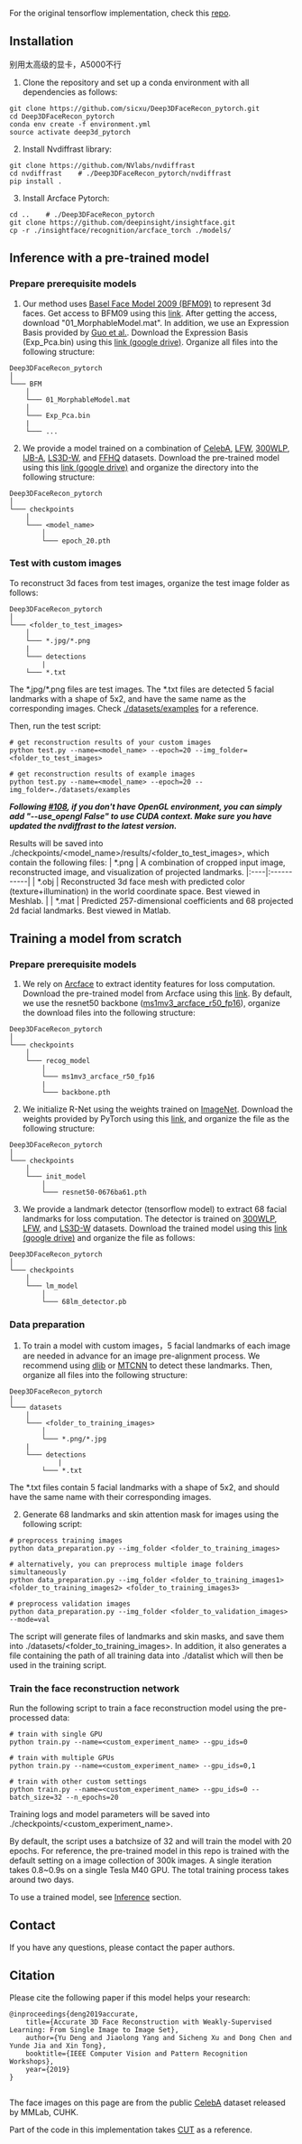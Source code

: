 For the original tensorflow implementation, check this [repo](https://github.com/microsoft/Deep3DFaceReconstruction).


## Installation

别用太高级的显卡，A5000不行

1. Clone the repository and set up a conda environment with all dependencies as follows:
```
git clone https://github.com/sicxu/Deep3DFaceRecon_pytorch.git
cd Deep3DFaceRecon_pytorch
conda env create -f environment.yml
source activate deep3d_pytorch
```

2. Install Nvdiffrast library:
```
git clone https://github.com/NVlabs/nvdiffrast
cd nvdiffrast    # ./Deep3DFaceRecon_pytorch/nvdiffrast
pip install .
```

3. Install Arcface Pytorch:
```
cd ..    # ./Deep3DFaceRecon_pytorch
git clone https://github.com/deepinsight/insightface.git
cp -r ./insightface/recognition/arcface_torch ./models/
```
## Inference with a pre-trained model

### Prepare prerequisite models
1. Our method uses [Basel Face Model 2009 (BFM09)](https://faces.dmi.unibas.ch/bfm/main.php?nav=1-0&id=basel_face_model) to represent 3d faces. Get access to BFM09 using this [link](https://faces.dmi.unibas.ch/bfm/main.php?nav=1-2&id=downloads). After getting the access, download "01_MorphableModel.mat". In addition, we use an Expression Basis provided by [Guo et al.](https://github.com/Juyong/3DFace). Download the Expression Basis (Exp_Pca.bin) using this [link (google drive)](https://drive.google.com/file/d/1bw5Xf8C12pWmcMhNEu6PtsYVZkVucEN6/view?usp=sharing). Organize all files into the following structure:
```
Deep3DFaceRecon_pytorch
│
└─── BFM
    │
    └─── 01_MorphableModel.mat
    │
    └─── Exp_Pca.bin
    |
    └─── ...
```
2. We provide a model trained on a combination of [CelebA](http://mmlab.ie.cuhk.edu.hk/projects/CelebA.html), 
[LFW](http://vis-www.cs.umass.edu/lfw/), [300WLP](http://www.cbsr.ia.ac.cn/users/xiangyuzhu/projects/3DDFA/main.htm),
[IJB-A](https://www.nist.gov/programs-projects/face-challenges), [LS3D-W](https://www.adrianbulat.com/face-alignment), and [FFHQ](https://github.com/NVlabs/ffhq-dataset) datasets. Download the pre-trained model using this [link (google drive)](https://drive.google.com/drive/folders/1liaIxn9smpudjjqMaWWRpP0mXRW_qRPP?usp=sharing) and organize the directory into the following structure:
```
Deep3DFaceRecon_pytorch
│
└─── checkpoints
    │
    └─── <model_name>
        │
        └─── epoch_20.pth

```

### Test with custom images
To reconstruct 3d faces from test images, organize the test image folder as follows:
```
Deep3DFaceRecon_pytorch
│
└─── <folder_to_test_images>
    │
    └─── *.jpg/*.png
    |
    └─── detections
        |
	└─── *.txt
```
The \*.jpg/\*.png files are test images. The \*.txt files are detected 5 facial landmarks with a shape of 5x2, and have the same name as the corresponding images. Check [./datasets/examples](datasets/examples) for a reference.

Then, run the test script:
```
# get reconstruction results of your custom images
python test.py --name=<model_name> --epoch=20 --img_folder=<folder_to_test_images>

# get reconstruction results of example images
python test.py --name=<model_name> --epoch=20 --img_folder=./datasets/examples
```
**_Following [#108](https://github.com/sicxu/Deep3DFaceRecon_pytorch/issues/108), if you don't have OpenGL environment, you can simply add "--use_opengl False" to use CUDA context. Make sure you have updated the nvdiffrast to the latest version._**

Results will be saved into ./checkpoints/<model_name>/results/<folder_to_test_images>, which contain the following files:
| \*.png | A combination of cropped input image, reconstructed image, and visualization of projected landmarks.
|:----|:-----------|
| \*.obj | Reconstructed 3d face mesh with predicted color (texture+illumination) in the world coordinate space. Best viewed in Meshlab. |
| \*.mat | Predicted 257-dimensional coefficients and 68 projected 2d facial landmarks. Best viewed in Matlab.

## Training a model from scratch
### Prepare prerequisite models
1. We rely on [Arcface](https://github.com/deepinsight/insightface/tree/master/recognition/arcface_torch) to extract identity features for loss computation. Download the pre-trained model from Arcface using this [link](https://github.com/deepinsight/insightface/tree/master/recognition/arcface_torch#ms1mv3). By default, we use the resnet50 backbone ([ms1mv3_arcface_r50_fp16](https://onedrive.live.com/?authkey=%21AFZjr283nwZHqbA&id=4A83B6B633B029CC%215583&cid=4A83B6B633B029CC)), organize the download files into the following structure:
```
Deep3DFaceRecon_pytorch
│
└─── checkpoints
    │
    └─── recog_model
        │
        └─── ms1mv3_arcface_r50_fp16
	    |
	    └─── backbone.pth
```
2. We initialize R-Net using the weights trained on [ImageNet](https://image-net.org/). Download the weights provided by PyTorch using this [link](https://download.pytorch.org/models/resnet50-0676ba61.pth), and organize the file as the following structure:
```
Deep3DFaceRecon_pytorch
│
└─── checkpoints
    │
    └─── init_model
        │
        └─── resnet50-0676ba61.pth
```
3. We provide a landmark detector (tensorflow model) to extract 68 facial landmarks for loss computation. The detector is trained on [300WLP](http://www.cbsr.ia.ac.cn/users/xiangyuzhu/projects/3DDFA/main.htm), [LFW](http://vis-www.cs.umass.edu/lfw/), and [LS3D-W](https://www.adrianbulat.com/face-alignment) datasets. Download the trained model using this [link (google drive)](https://drive.google.com/file/d/1Jl1yy2v7lIJLTRVIpgg2wvxYITI8Dkmw/view?usp=sharing) and organize the file as follows:
```
Deep3DFaceRecon_pytorch
│
└─── checkpoints
    │
    └─── lm_model
        │
        └─── 68lm_detector.pb
```
### Data preparation
1. To train a model with custom images，5 facial landmarks of each image are needed in advance for an image pre-alignment process. We recommend using [dlib](http://dlib.net/) or [MTCNN](https://github.com/ipazc/mtcnn) to detect these landmarks. Then, organize all files into the following structure:
```
Deep3DFaceRecon_pytorch
│
└─── datasets
    │
    └─── <folder_to_training_images>
        │
        └─── *.png/*.jpg
	|
	└─── detections
            |
	    └─── *.txt
```
The \*.txt files contain 5 facial landmarks with a shape of 5x2, and should have the same name with their corresponding images.

2. Generate 68 landmarks and skin attention mask for images using the following script:
```
# preprocess training images
python data_preparation.py --img_folder <folder_to_training_images>

# alternatively, you can preprocess multiple image folders simultaneously
python data_preparation.py --img_folder <folder_to_training_images1> <folder_to_training_images2> <folder_to_training_images3>

# preprocess validation images
python data_preparation.py --img_folder <folder_to_validation_images> --mode=val
```
The script will generate files of landmarks and skin masks, and save them into ./datasets/<folder_to_training_images>. In addition, it also generates a file containing the path of all training data into ./datalist which will then be used in the training script.

### Train the face reconstruction network
Run the following script to train a face reconstruction model using the pre-processed data:
```
# train with single GPU
python train.py --name=<custom_experiment_name> --gpu_ids=0

# train with multiple GPUs
python train.py --name=<custom_experiment_name> --gpu_ids=0,1

# train with other custom settings
python train.py --name=<custom_experiment_name> --gpu_ids=0 --batch_size=32 --n_epochs=20
```
Training logs and model parameters will be saved into ./checkpoints/<custom_experiment_name>. 

By default, the script uses a batchsize of 32 and will train the model with 20 epochs. For reference, the pre-trained model in this repo is trained with the default setting on a image collection of 300k images. A single iteration takes 0.8~0.9s on a single Tesla M40 GPU. The total training process takes around two days.

To use a trained model, see [Inference](https://github.com/sicxu/Deep3DFaceRecon_pytorch#inference-with-a-pre-trained-model) section.
## Contact
If you have any questions, please contact the paper authors.

## Citation

Please cite the following paper if this model helps your research:

	@inproceedings{deng2019accurate,
	    title={Accurate 3D Face Reconstruction with Weakly-Supervised Learning: From Single Image to Image Set},
	    author={Yu Deng and Jiaolong Yang and Sicheng Xu and Dong Chen and Yunde Jia and Xin Tong},
	    booktitle={IEEE Computer Vision and Pattern Recognition Workshops},
	    year={2019}
	}
##
The face images on this page are from the public [CelebA](http://mmlab.ie.cuhk.edu.hk/projects/CelebA.html) dataset released by MMLab, CUHK.

Part of the code in this implementation takes [CUT](https://github.com/taesungp/contrastive-unpaired-translation) as a reference.

